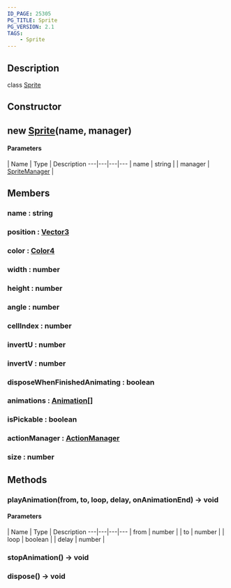 ```yaml
---
ID_PAGE: 25305
PG_TITLE: Sprite
PG_VERSION: 2.1
TAGS:
    - Sprite
---
```

## Description

class [Sprite](/classes/3.1/Sprite)



## Constructor

## new [Sprite](/classes/3.1/Sprite)(name, manager)



#### Parameters
 | Name | Type | Description
---|---|---|---
 | name | string | 
 | manager | [SpriteManager](/classes/3.1/SpriteManager) | 
## Members

### name : string


### position : [Vector3](/classes/3.1/Vector3)


### color : [Color4](/classes/3.1/Color4)


### width : number


### height : number


### angle : number


### cellIndex : number


### invertU : number


### invertV : number


### disposeWhenFinishedAnimating : boolean


### animations : [Animation](/classes/3.1/Animation)[]


### isPickable : boolean


### actionManager : [ActionManager](/classes/3.1/ActionManager)


### size : number


## Methods

### playAnimation(from, to, loop, delay, onAnimationEnd) &rarr; void



#### Parameters
 | Name | Type | Description
---|---|---|---
 | from | number | 
 | to | number | 
 | loop | boolean | 
 | delay | number | 
### stopAnimation() &rarr; void


### dispose() &rarr; void


